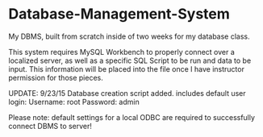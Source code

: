 # Database-Management-System
My DBMS, built from scratch inside of two weeks for my database class.

This system requires MySQL Workbench to properly connect over a localized server, as well as a specific SQL Script to be run and data to be input.
This information will be placed into the file once I have instructor permission for those pieces.


UPDATE: 9/23/15 Database creation script added. includes default user login:
Username: root
Password: admin

Please note: default settings for a local ODBC are required to successfully connect DBMS to server!
